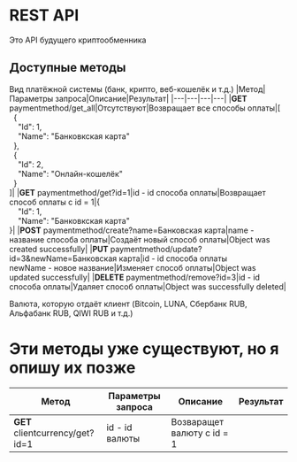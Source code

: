# REST API 
Это API будущего криптообменника
## Доступные методы
Вид платёжной системы (банк, крипто, веб-кошелёк и т.д.)
|Метод|Параметры запроса|Описание|Результат|
|---|---|---|---|
|**GET** paymentmethod/get_all|Отсутствуют|Возвращает все способы оплаты|[<br>&nbsp;&nbsp;{<br>&nbsp;&nbsp;&nbsp;&nbsp;"Id":&nbsp;1,<br>&nbsp;&nbsp;&nbsp;&nbsp;"Name":&nbsp;"Банковкская карта"<br>&nbsp;&nbsp;},<br>&nbsp;&nbsp;{<br>&nbsp;&nbsp;&nbsp;&nbsp;"Id":&nbsp;2,<br>&nbsp;&nbsp;&nbsp;&nbsp;"Name":&nbsp;"Онлайн-кошелёк"<br>&nbsp;&nbsp;}<br>]|
|**GET** paymentmethod/get?id=1|id - id способа оплаты|Возвращает способ оплаты с id = 1|{<br>&nbsp;&nbsp;&nbsp;&nbsp;"Id":&nbsp;1,<br>&nbsp;&nbsp;&nbsp;&nbsp;"Name":&nbsp;"Банковкская карта"<br>}|
|**POST** paymentmethod/create?name=Банковская карта|name - название способа оплаты|Создаёт новый способ оплаты|Object was created successfully|
|**PUT** paymentmethod/update?id=3&newName=Банковская карта|id - id способа оплаты<br>newName - новое название|Изменяет способ оплаты|Object was updated successfully|
|**DELETE** paymentmethod/remove?id=3|id - id способа оплаты|Удаляет способ оплаты|Object was successfully deleted|

Валюта, которую отдаёт клиент (Bitcoin, LUNA, Сбербанк RUB, Альфабанк RUB, QIWI RUB и т.д.)
# Эти методы уже существуют, но я опишу их позже
|Метод|Параметры запроса|Описание|Результат|
|---|---|---|---|
|**GET** clientcurrency/get?id=1|id - id валюты|Возваращет валюту с id = 1||

